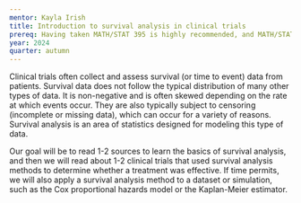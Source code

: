 ```yaml
---
mentor: Kayla Irish
title: Introduction to survival analysis in clinical trials
prereq: Having taken MATH/STAT 395 is highly recommended, and MATH/STAT 395 or STAT 340 is required. Some experience in R is recommended but not required.
year: 2024
quarter: autumn
---
```


Clinical trials often collect and assess survival (or time to event) data from patients. Survival data does not follow the typical distribution of many other types of data. It is non-negative and is often skewed depending on the rate at which events occur. They are also typically subject to censoring (incomplete or missing data), which can occur for a variety of reasons. Survival analysis is an area of statistics designed for modeling this type of data. 

Our goal will be to read 1-2 sources to learn the basics of survival analysis, and then we will read about 1-2 clinical trials that used survival analysis methods to determine whether a treatment was effective. If time permits, we will also apply a survival analysis method to a dataset or simulation, such as the Cox proportional hazards model or the Kaplan-Meier estimator.